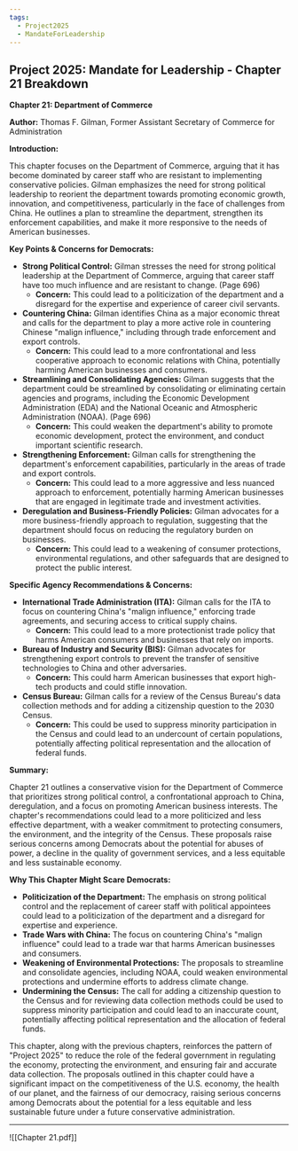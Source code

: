 ```yaml
---
tags:
  - Project2025
  - MandateForLeadership
---
```

## Project 2025: Mandate for Leadership - Chapter 21 Breakdown

**Chapter 21: Department of Commerce**

**Author:** Thomas F. Gilman, Former Assistant Secretary of Commerce for Administration

**Introduction:**

This chapter focuses on the Department of Commerce, arguing that it has become dominated by career staff who are resistant to implementing conservative policies. Gilman emphasizes the need for strong political leadership to reorient the department towards promoting economic growth, innovation, and competitiveness, particularly in the face of challenges from China. He outlines a plan to streamline the department, strengthen its enforcement capabilities, and make it more responsive to the needs of American businesses.

**Key Points & Concerns for Democrats:**

* **Strong Political Control:** Gilman stresses the need for strong political leadership at the Department of Commerce, arguing that career staff have too much influence and are resistant to change. (Page 696)
    * **Concern:** This could lead to a politicization of the department and a disregard for the expertise and experience of career civil servants.
* **Countering China:** Gilman identifies China as a major economic threat and calls for the department to play a more active role in countering Chinese "malign influence," including through trade enforcement and export controls.
    * **Concern:** This could lead to a more confrontational and less cooperative approach to economic relations with China, potentially harming American businesses and consumers.
* **Streamlining and Consolidating Agencies:** Gilman suggests that the department could be streamlined by consolidating or eliminating certain agencies and programs, including the Economic Development Administration (EDA) and the National Oceanic and Atmospheric Administration (NOAA). (Page 696)
    * **Concern:** This could weaken the department's ability to promote economic development, protect the environment, and conduct important scientific research.
* **Strengthening Enforcement:** Gilman calls for strengthening the department's enforcement capabilities, particularly in the areas of trade and export controls.
    * **Concern:** This could lead to a more aggressive and less nuanced approach to enforcement, potentially harming American businesses that are engaged in legitimate trade and investment activities.
* **Deregulation and Business-Friendly Policies:** Gilman advocates for a more business-friendly approach to regulation, suggesting that the department should focus on reducing the regulatory burden on businesses.
    * **Concern:** This could lead to a weakening of consumer protections, environmental regulations, and other safeguards that are designed to protect the public interest.

**Specific Agency Recommendations & Concerns:**

* **International Trade Administration (ITA):** Gilman calls for the ITA to focus on countering China's "malign influence," enforcing trade agreements, and securing access to critical supply chains.
    * **Concern:** This could lead to a more protectionist trade policy that harms American consumers and businesses that rely on imports.
* **Bureau of Industry and Security (BIS):** Gilman advocates for strengthening export controls to prevent the transfer of sensitive technologies to China and other adversaries.
    * **Concern:** This could harm American businesses that export high-tech products and could stifle innovation.
* **Census Bureau:** Gilman calls for a review of the Census Bureau's data collection methods and for adding a citizenship question to the 2030 Census.
    * **Concern:** This could be used to suppress minority participation in the Census and could lead to an undercount of certain populations, potentially affecting political representation and the allocation of federal funds.

**Summary:**

Chapter 21 outlines a conservative vision for the Department of Commerce that prioritizes strong political control, a confrontational approach to China, deregulation, and a focus on promoting American business interests. The chapter's recommendations could lead to a more politicized and less effective department, with a weaker commitment to protecting consumers, the environment, and the integrity of the Census. These proposals raise serious concerns among Democrats about the potential for abuses of power, a decline in the quality of government services, and a less equitable and less sustainable economy.

**Why This Chapter Might Scare Democrats:**

* **Politicization of the Department:** The emphasis on strong political control and the replacement of career staff with political appointees could lead to a politicization of the department and a disregard for expertise and experience.
* **Trade Wars with China:** The focus on countering China's "malign influence" could lead to a trade war that harms American businesses and consumers.
* **Weakening of Environmental Protections:** The proposals to streamline and consolidate agencies, including NOAA, could weaken environmental protections and undermine efforts to address climate change.
* **Undermining the Census:** The call for adding a citizenship question to the Census and for reviewing data collection methods could be used to suppress minority participation and could lead to an inaccurate count, potentially affecting political representation and the allocation of federal funds.

This chapter, along with the previous chapters, reinforces the pattern of "Project 2025" to reduce the role of the federal government in regulating the economy, protecting the environment, and ensuring fair and accurate data collection. The proposals outlined in this chapter could have a significant impact on the competitiveness of the U.S. economy, the health of our planet, and the fairness of our democracy, raising serious concerns among Democrats about the potential for a less equitable and less sustainable future under a future conservative administration. 

----

![[Chapter 21.pdf]]